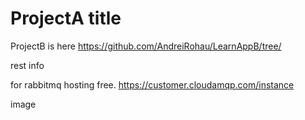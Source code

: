 # ProjectA title
ProjectB is here https://github.com/AndreiRohau/LearnAppB/tree/

rest info

for rabbitmq hosting free.
https://customer.cloudamqp.com/instance

image